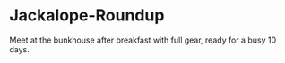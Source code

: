 # Jackalope-Roundup
Meet at the bunkhouse after breakfast with full gear, ready for a busy 10 days.
